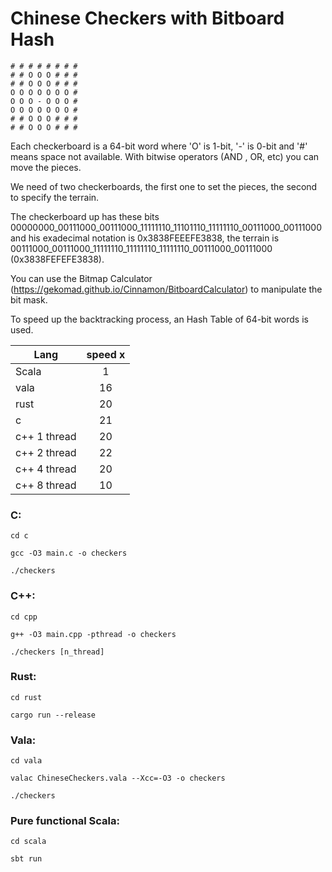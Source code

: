 # Chinese Checkers with Bitboard Hash

    # # # # # # # #
    # # O O O # # #
    # # O O O # # #
    O O O O O O O #
    O O O - O O O #
    O O O O O O O #
    # # O O O # # #
    # # O O O # # #


Each checkerboard is a 64-bit word where 'O' is 1-bit, '-' is 0-bit and '#' means space not available. With bitwise operators (AND , OR, etc) you can move the pieces.

We need of two checkerboards, the first one to set the pieces, the second to specify the terrain.

The checkerboard up has these bits 00000000_00111000_00111000_11111110_11101110_11111110_00111000_00111000 and his exadecimal notation is 0x3838FEEEFE3838, the terrain is
00111000_00111000_11111110_11111110_11111110_00111000_00111000 (0x3838FEFEFE3838).

You can use the Bitmap Calculator (https://gekomad.github.io/Cinnamon/BitboardCalculator) to manipulate the bit mask.

To speed up the backtracking process, an Hash Table of 64-bit words is used.

| Lang   |      speed x      |
|----------|:-------------:|
| Scala | 1 |
| vala | 16 |
| rust | 20 |
| c | 21 |
| c++ 1 thread | 20 |
| c++ 2 thread | 22 |
| c++ 4 thread | 20 |
| c++ 8 thread | 10 |

### C:

`cd c`

`gcc -O3 main.c -o checkers`

`./checkers`

### C++:

`cd cpp`

`g++ -O3 main.cpp -pthread -o checkers`

`./checkers [n_thread]`


### Rust:

`cd rust`

`cargo run --release`

### Vala:

`cd vala`

`valac ChineseCheckers.vala --Xcc=-O3 -o checkers `

`./checkers`

### Pure functional Scala:

`cd scala`

`sbt run`

